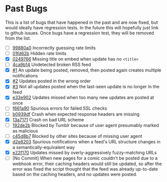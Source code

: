 # Past Bugs

This is a list of bugs that have happened in the past and are now fixed, but would ideally have regression tests. In the future this will hopefully just link to github issues. Once bugs have a regression test, they will be removed from the list.

- [ ] [99880a0](https://github.com/mymoomin/RSStoWebhook/commit/99880a040f5a3f365951836298555c06ea65a034) Incorrectly guessing rate limits
- [ ] [01fd62b](https://github.com/mymoomin/RSStoWebhook/commit/01fd62be50918775b68bedbb71c1f4b5ec148acf) Hidden rate limits
- [x] [0249766](https://github.com/mymoomin/RSStoWebhook/commit/0249766c715879891e3d21bb61bc537839020f5b) Missing title on embed when update has no `<title>`
- [ ] [4ca9b14](https://github.com/mymoomin/RSStoWebhook/commit/4ca9b140de34290797844104c93952bcf481fc5c) Undetected broken RSS feed
- [x] [#1](https://github.com/mymoomin/RSStoWebhook/issues/1) An update being posted, removed, then posted again creates multiple notifications
- [x] [#2](https://github.com/mymoomin/RSStoWebhook/issues/2) Updates posted in the wrong order
- [x] [#3](https://github.com/mymoomin/RSStoWebhook/issues/3) Not all updates posted when the last-seen update is no longer in the feed
- [x] [e33e902](https://github.com/mymoomin/RSStoWebhook/commit/e33e902cbf8d7a1ce4e5bb096386ca6e70469921) Updates missed when too many new updates are posted at once
- [ ] [f661a90](https://github.com/mymoomin/RSStoWebhook/commit/f661a902a2ce2be570a9b039e0dde596f52ea624) Spurious errors for failed SSL checks
- [ ] [b0939df](https://github.com/mymoomin/RSStoWebhook/commit/b0939df99bd28ed17d69e814cf51bb725fc97883) Crash when expected response headers are missing
- [x] [13a7171](https://github.com/mymoomin/RSStoWebhook/commit/13a7171be8f19164902a36e1f5abd587f852a303) Crash on bad URL scheme
- [ ] [192de2b](https://github.com/mymoomin/RSStoWebhook/commit/192de2b456810174aa09b6feac6a7b05f695a001) Blocked by Tumblr because of user agent presumably marked as malicious
- [ ] [c45d8b7](https://github.com/mymoomin/RSStoWebhook/commit/c45d8b7a8cdb3507f0a407f2e453e1ebde284e14) Blocked by other sites because of missing user agent
- [x] [d2e8203](https://github.com/mymoomin/RSStoWebhook/commit/d2e82035639559aa25ec4ccfb79e8bf551e0d5d2) Spurious notifications when a feed's URL structure changes in a semantically-equivalent way
- [x] [e22f170](https://github.com/mymoomin/RSStoWebhook/commit/e22f17071a57331d26e5b62ea7e5a3f1949660a9) Updates missed by overly-aggressively fuzzy-matching URLs
- [ ] [No Commit] When new pages for a comic couldn't be posted due to a webhook error, their caching headers would still be updated, so after the error was fixed the script thought that the feed was already up-to-date based on the caching headers, and no updates were posted.
